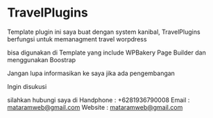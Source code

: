 # TravelPlugins
Template plugin ini saya buat dengan system kanibal, 
TravelPlugins berfungsi untuk memanagment travel worpdress

bisa digunakan di Template yang include WPBakery Page Builder dan menggunakan Boostrap

Jangan lupa informasikan ke saya jika ada pengembangan 

Ingin disukusi

silahkan hubungi saya di 
Handphone : +6281936790008
Email     : mataramweb@gmail.com
Website   : mataramweb@gmail.com
